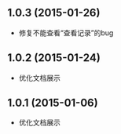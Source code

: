 ## 1.0.3 (2015-01-26)

  - 修复不能查看“查看记录”的bug

## 1.0.2 (2015-01-24)

  - 优化文档展示

## 1.0.1 (2015-01-06)

  - 优化文档展示
